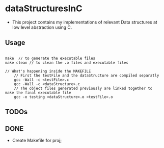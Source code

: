 # dataStructuresInC
- This project contains my implementations of relevant Data structures at low level abstraction using C.


Usage
-------

```

make  // to generate the executable files
make clean // to clean the .o files and executable files

// What's happening inside the MAKEFILE
    // First the testFile and the dataStructure are compiled separatly
    gcc -Wall -c <testFile>.c
    gcc -Wall -c <dataStructure>.c
    // The object files generated previously are linked together to make the final executable file
    gcc -o testing <dataStructure>.o <testFile>.o

```

TODOs
------

DONE
------
- Create Makefile for proj;
